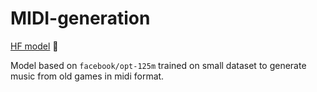 # MIDI-generation

[HF model](https://huggingface.co/klima7/midi-ganerator-game) 🤗

Model based on `facebook/opt-125m` trained on small dataset to generate music from old games in midi format.
